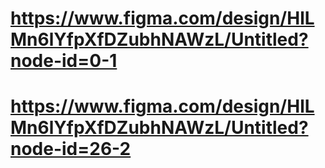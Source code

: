 # https://www.figma.com/design/HlLMn6lYfpXfDZubhNAWzL/Untitled?node-id=0-1
# https://www.figma.com/design/HlLMn6lYfpXfDZubhNAWzL/Untitled?node-id=26-2
